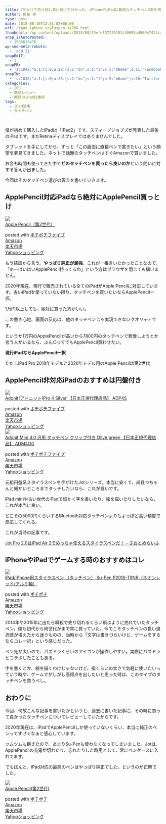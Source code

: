 ```yaml
---
title: 7年かけて色々試し買い続けて分かった、iPhoneやiPadに最適なタッチペン3本を用途別に紹介します
author: 魚住 惇
type: post
date: 2018-08-30T12:51:02+00:00
url: /ipad-iphone-styluspen-14768.html
thumbnail: /wp-content/uploads/2018/08/39efe1372f9182c50695ad960e74f4ca.png
snap_isAutoPosted:
  - 1535633476
wp-seo-meta-robots:
  - 'a:0:{}'
snapEdIT:
  - 1
snapFB:
  - 's:1042:"a:1:{i:0;a:29:{s:2:"do";s:1:"1";s:5:"nName";s:11:"Facebook #0";s:9:"msgFormat";s:51:"ブログを更新しました！%TITLE% %SITENAME%";s:6:"appKey";s:35:"x5g9aw2d4v22454x2w294d444a4p2b4u2z2";s:6:"appSec";s:69:"d3h0au284x2i5b4s224h5e414a4p2m5z2y2u2k584x24474e4w2p2y2d4w244q2748484";s:8:"postType";s:1:"A";s:8:"apiToUse";s:4:"fbfb";s:7:"fltrsOn";i:0;s:5:"fltrs";a:0:{}s:7:"proxyOn";i:0;s:7:"useSURL";i:0;s:1:"v";i:350;s:3:"tpt";s:0:"";s:4:"pgID";s:15:"627487850654942";s:6:"imgUpl";s:1:"T";s:10:"riComments";i:0;s:12:"riCommentsAA";i:0;s:5:"proxy";a:2:{s:5:"proxy";s:0:"";s:2:"up";s:0:"";}s:9:"wpImgSize";s:4:"full";s:5:"glpid";s:0:"";s:4:"uMsg";s:0:"";s:11:"accessToken";s:175:"EAAMjGZBx2DIABAK9Shrq8A1facZBzmI7j4gQptvfrvrC0QRXFBjndKxoJdk1x3YCLY5zT01ivVoEhYZCv0wO4N4WlEb8wNRBgIgy8OvpQQfV1zmMs4Tfgs9r2rrWnoya0gsx9AgvoAlPCKCha6ZAYq5mszCg54MRDGptJQ0xegZDZD";s:8:"authUser";s:15:"627487850654942";s:12:"authUserName";s:10:"Jun Uozumi";s:9:"isAutoImg";s:1:"A";s:8:"imgToUse";s:0:"";s:9:"isAutoURL";s:1:"A";s:8:"urlToUse";s:0:"";s:4:"doFB";i:0;}}";'
snapTW:
  - 's:1038:"a:1:{i:0;a:28:{s:2:"do";s:1:"1";s:5:"nName";s:10:"Twitter #0";s:9:"msgFormat";s:40:"記事を書きました: %TITLE%  %URL%";s:6:"appKey";s:55:"x5g9a2494h465u554l434265454e306b4j4m474q3o3w5r4h3a3b4r3";s:6:"appSec";s:105:"d3h0ak37413l546f4u25615i4n4j3p4w384o305r3l336s5d4i4n4u3q354p3u2o4p433o50325b4m4f4r3s463t454y534r3s3l57406";s:7:"fltrsOn";i:0;s:5:"fltrs";a:0:{}s:7:"proxyOn";i:0;s:7:"useSURL";i:0;s:1:"v";i:350;s:5:"twURL";s:29:"https://twitter.com/jun3010me";s:11:"accessToken";s:50:"67790051-Zy1o3Z7D9ONCVqKqdP2QPAIhGVwkCADeltfZN9dth";s:14:"accessTokenSec";s:45:"k94u64BhC2TPT95vmy98nXsz1WUVhQEFSW2qnZM46Q5z1";s:5:"tw140";i:0;s:10:"riComments";i:0;s:11:"riCommentsM";i:0;s:12:"riCommentsAA";i:0;s:8:"attchImg";s:1:"1";s:9:"wpImgSize";s:4:"full";s:8:"isPosted";s:1:"1";s:4:"pgID";s:19:"1035147948647018499";s:7:"postURL";s:56:"https://twitter.com/jun3010me/status/1035147948647018499";s:5:"pDate";s:19:"2018-08-30 12:51:18";s:9:"isAutoImg";s:1:"A";s:8:"imgToUse";s:0:"";s:9:"isAutoURL";s:1:"A";s:8:"urlToUse";s:0:"";s:4:"doTW";i:0;}}";'
categories:
  - iOS
  - 商品レビュー
  - 教師のiPad仕事術
tags:
  - iPad活用
  - タッチペン

---
```

僕が初めて購入したiPadは「iPad2」です。スティーブジョブズが発表した最後のiPadです。まだRetinaディスプレイではありませんでした。

タブレットを手にしてから、ずっと「この画面に直接ペンで書きたい」という願望を夢見てきました。ネットで話題のタッチペンはすぐAmazonで買いました。

お金も時間も使ってきた中で**どのタッチペンを買ったら良いのか**という問いに対する答えが出ました。

今回はそのタッチペン選びの答えを書いていきます。

## ApplePencil対応iPadなら絶対にApplePencil買っとけ

<div class="cstmreba">
  <div class="kaerebalink-box">
    <div class="kaerebalink-image">
      <a href="https://www.amazon.co.jp/dp/B07KR69HH9?tag=jun3010me-22&#038;linkCode=ogi&#038;th=1&#038;psc=1" target="_blank" rel="noopener noreferrer"><img decoding="async" src="https://m.media-amazon.com/images/I/21QiIp0FsvL._SL160_.jpg" style="border: none;" /></a>
    </div>
    <div class="kaerebalink-info">
      <div class="kaerebalink-name">
        <a href="https://www.amazon.co.jp/dp/B07KR69HH9?tag=jun3010me-22&#038;linkCode=ogi&#038;th=1&#038;psc=1" target="_blank" rel="noopener noreferrer">Apple Pencil（第2世代）</a></p>
        <div class="kaerebalink-powered-date">
          posted with <a href="http://192.168.11.200:8000/pochipochi5.php" rel="nofollow noopener noreferrer" target="_blank">ポチポチファイブ</a>
        </div>
      </div>
      <div class="kaerebalink-link1">
        <div class="shoplinkamazon">
          <a href="https://www.amazon.co.jp/gp/search?keywords=Apple Pencil&#038;tag=jun3010me-22" target="_blank" rel="noopener noreferrer">Amazon</a>
        </div>
        <div class="shoplinkrakuten">
          <a href="https://hb.afl.rakuten.co.jp/hgc/10ef1d94.c90f9829.10ef1d95.53606a39/?pc=https%3A%2F%2Fsearch.rakuten.co.jp%2Fsearch%2Fmall%2FApple Pencil%2F-%2Ff.1-p.1-s.1-sf.0-st.A-v.2%3Fx%3D0%26scid%3Daf_ich_link_urltxt%26m%3Dhttp%3A%2F%2Fm.rakuten.co.jp%2F" target="_blank" rel="noopener noreferrer">楽天市場</a>
        </div>
        <div class="shoplinkyahoo">
          <a href="https://ck.jp.ap.valuecommerce.com/servlet/referral?sid=3040825&pid=884909937&vc_url=http%3A%2F%2Fsearch.shopping.yahoo.co.jp%2Fsearch%3Fp%3DApple Pencil "vcptn=kaereba" target="_blank" >Yahooショッピング<img decoding="async" loading="lazy" src="//ad.jp.ap.valuecommerce.com/servlet/gifbanner?sid=3040825&#038;pid=884909937" height="1" width="1" border="0" /></a>
        </div>
      </div>
    </div>
    <div class="booklink-footer">
    </div>
  </div>
</div>

もう結論から言う。**やっぱり純正が最強**。これが一番言いたかったことなので、「あーはいはいApplePencil持ってるわ」という方はブラウザを閉じても構いません。

2020年現在、現行で販売されている全てのiPadがApple Pencilに対応しています。古いiPadを使っていない限り、タッチペンを買いたいならApplePencil一択。

1万円以上しても、絶対に買った方がいい。

この書き心地、画面の反応は、他のタッチペンじゃ実現できないクオリティです。

というか1万円のApplePencilが高いから7800円のタッチペンで我慢しようとか言う人がいるなら、ぶん○ってでもApplePencil買わせたい。

<div class="wp-block-snow-monkey-blocks-alert smb-alert">
  <div class="smb-alert__title">
    <i class="fas fa-exclamation-circle"></i><strong>現行iPadならApplePencil一択</strong>
  </div>
  <div class="smb-alert__body">
    <p>
      ただしiPad Pro 2018年モデルと2020年モデル用のApple Pencilは第2世代
    </p>
  </div>
</div>

## ApplePencil非対応iPadのおすすめは円盤付き

<div class="cstmreba">
  <div class="kaerebalink-box">
    <div class="kaerebalink-image">
      <a href="https://www.amazon.co.jp/dp/B07PJJ7KXT?tag=jun3010me-22&#038;linkCode=ogi&#038;th=1&#038;psc=1" target="_blank" rel="noopener noreferrer"><img decoding="async" src="https://m.media-amazon.com/images/I/31VyO0k1zOL._SL160_.jpg" style="border: none;" /></a>
    </div>
    <div class="kaerebalink-info">
      <div class="kaerebalink-name">
        <a href="https://www.amazon.co.jp/dp/B07PJJ7KXT?tag=jun3010me-22&#038;linkCode=ogi&#038;th=1&#038;psc=1" target="_blank" rel="noopener noreferrer">Adonit(アドニット)Pro 4 Silver 【日本正規代理店品】 ADP4S</a></p>
        <div class="kaerebalink-powered-date">
          posted with <a href="http://192.168.11.200:8000/pochipochi5.php" rel="nofollow noopener noreferrer" target="_blank">ポチポチファイブ</a>
        </div>
      </div>
      <div class="kaerebalink-link1">
        <div class="shoplinkamazon">
          <a href="https://www.amazon.co.jp/gp/search?keywords=ADP4S&#038;tag=jun3010me-22" target="_blank" rel="noopener noreferrer">Amazon</a>
        </div>
        <div class="shoplinkrakuten">
          <a href="https://hb.afl.rakuten.co.jp/hgc/10ef1d94.c90f9829.10ef1d95.53606a39/?pc=https%3A%2F%2Fsearch.rakuten.co.jp%2Fsearch%2Fmall%2FADP4S%2F-%2Ff.1-p.1-s.1-sf.0-st.A-v.2%3Fx%3D0%26scid%3Daf_ich_link_urltxt%26m%3Dhttp%3A%2F%2Fm.rakuten.co.jp%2F" target="_blank" rel="noopener noreferrer">楽天市場</a>
        </div>
        <div class="shoplinkyahoo">
          <a href="https://ck.jp.ap.valuecommerce.com/servlet/referral?sid=3040825&pid=884909937&vc_url=http%3A%2F%2Fsearch.shopping.yahoo.co.jp%2Fsearch%3Fp%3DADP4S "vcptn=kaereba" target="_blank" >Yahooショッピング<img decoding="async" loading="lazy" src="//ad.jp.ap.valuecommerce.com/servlet/gifbanner?sid=3040825&#038;pid=884909937" height="1" width="1" border="0" /></a>
        </div>
      </div>
    </div>
    <div class="booklink-footer">
    </div>
  </div>
</div>

<div class="cstmreba">
  <div class="kaerebalink-box">
    <div class="kaerebalink-image">
      <a href="https://www.amazon.co.jp/dp/B07BLRTJBY?tag=jun3010me-22&#038;linkCode=ogi&#038;th=1&#038;psc=1" target="_blank" rel="noopener noreferrer"><img decoding="async" src="https://m.media-amazon.com/images/I/31OLbIrYpQL._SL160_.jpg" style="border: none;" /></a>
    </div>
    <div class="kaerebalink-info">
      <div class="kaerebalink-name">
        <a href="https://www.amazon.co.jp/dp/B07BLRTJBY?tag=jun3010me-22&#038;linkCode=ogi&#038;th=1&#038;psc=1" target="_blank" rel="noopener noreferrer">Adonit Mini 4.0 汎用 タッチペン クリップ付き Olive green 【日本正規代理店品】 ADM4OG</a></p>
        <div class="kaerebalink-powered-date">
          posted with <a href="http://192.168.11.200:8000/pochipochi5.php" rel="nofollow noopener noreferrer" target="_blank">ポチポチファイブ</a>
        </div>
      </div>
      <div class="kaerebalink-link1">
        <div class="shoplinkamazon">
          <a href="https://www.amazon.co.jp/gp/search?keywords=ADM4OG&#038;tag=jun3010me-22" target="_blank" rel="noopener noreferrer">Amazon</a>
        </div>
        <div class="shoplinkrakuten">
          <a href="https://hb.afl.rakuten.co.jp/hgc/10ef1d94.c90f9829.10ef1d95.53606a39/?pc=https%3A%2F%2Fsearch.rakuten.co.jp%2Fsearch%2Fmall%2FADM4OG%2F-%2Ff.1-p.1-s.1-sf.0-st.A-v.2%3Fx%3D0%26scid%3Daf_ich_link_urltxt%26m%3Dhttp%3A%2F%2Fm.rakuten.co.jp%2F" target="_blank" rel="noopener noreferrer">楽天市場</a>
        </div>
        <div class="shoplinkyahoo">
          <a href="https://ck.jp.ap.valuecommerce.com/servlet/referral?sid=3040825&pid=884909937&vc_url=http%3A%2F%2Fsearch.shopping.yahoo.co.jp%2Fsearch%3Fp%3DADM4OG "vcptn=kaereba" target="_blank" >Yahooショッピング<img decoding="async" loading="lazy" src="//ad.jp.ap.valuecommerce.com/servlet/gifbanner?sid=3040825&#038;pid=884909937" height="1" width="1" border="0" /></a>
        </div>
      </div>
    </div>
    <div class="booklink-footer">
    </div>
  </div>
</div>

元祖円盤系スタイラスペンを手がけたJotシリーズ。本当に安くて、尚且つちゃんと細かいところまでタッチしたいなら、これが買いです。

iPad miniや古い世代のiPadで細かく字を書いたり、絵を描いたりしたいなら、これが本当に良い。

どこぞの5000円くらいするBluetooth対応タッチペンよりもよっぽど高い精度で反応してくれる。

これが当時の記事です。

<a href="http://192.168.11.200:8000/jotpro20-iyh-10483.html" target="_blank" rel="noopener noreferrer">Jot Pro 2.0はiPad Air 2でめっちゃ使えるスタイラスペンだ！ – さおとめらいふ</a>

## iPhoneやiPadでゲームする時のおすすめはコレ

<div class="cstmreba">
  <div class="kaerebalink-box">
    <div class="kaerebalink-image">
      <a href="https://www.amazon.co.jp/iPhone%E7%94%A8%E3%82%B9%E3%82%BF%E3%82%A4%E3%83%A9%E3%82%B9%E3%83%9A%E3%83%B3-%EF%BC%88%E3%82%BF%E3%83%83%E3%83%81%E3%83%9A%E3%83%B3%EF%BC%89-Pen-P201S-T9NR%EF%BC%88%E3%83%8D%E3%82%AA%E3%83%B3%E3%83%AC%E3%83%83%E3%83%89-%E3%82%A2%E3%83%AB%E3%83%9F%E8%BB%B8%EF%BC%89/dp/B00MLNNK9C?psc=1&#038;SubscriptionId=AKIAIGGQ4QGQY6L2RH4A&#038;tag=jun3010me-22&#038;linkCode=xm2&#038;camp=2025&#038;creative=165953&#038;creativeASIN=B00MLNNK9C" target="_blank" rel="noopener noreferrer"><img decoding="async" src="https://images-fe.ssl-images-amazon.com/images/I/31z2aRgGTjL._SL160_.jpg" style="border: none;" /></a>
    </div>
    <div class="kaerebalink-info">
      <div class="kaerebalink-name">
        <a href="https://www.amazon.co.jp/iPhone%E7%94%A8%E3%82%B9%E3%82%BF%E3%82%A4%E3%83%A9%E3%82%B9%E3%83%9A%E3%83%B3-%EF%BC%88%E3%82%BF%E3%83%83%E3%83%81%E3%83%9A%E3%83%B3%EF%BC%89-Pen-P201S-T9NR%EF%BC%88%E3%83%8D%E3%82%AA%E3%83%B3%E3%83%AC%E3%83%83%E3%83%89-%E3%82%A2%E3%83%AB%E3%83%9F%E8%BB%B8%EF%BC%89/dp/B00MLNNK9C?psc=1&#038;SubscriptionId=AKIAIGGQ4QGQY6L2RH4A&#038;tag=jun3010me-22&#038;linkCode=xm2&#038;camp=2025&#038;creative=165953&#038;creativeASIN=B00MLNNK9C" target="_blank" rel="noopener noreferrer">iPad/iPhone用スタイラスペン （タッチペン） Su-Pen P201S-T9NR（ネオンレッド/アルミ軸）</a></p>
        <div class="kaerebalink-powered-date">
          posted with <a href="http://192.168.11.200:8000/" rel="nofollow noopener noreferrer" target="_blank">ポチポチ</a>
        </div>
      </div>
      <div class="kaerebalink-link1">
        <div class="shoplinkamazon">
          <a href="https://www.amazon.co.jp/gp/search?keywords=P201S-T9NR&#038;tag=jun3010me-22" target="_blank" rel="noopener noreferrer">Amazon</a>
        </div>
        <div class="shoplinkrakuten">
          <a href="https://hb.afl.rakuten.co.jp/hgc/10ef1d94.c90f9829.10ef1d95.53606a39/?pc=https%3A%2F%2Fsearch.rakuten.co.jp%2Fsearch%2Fmall%2FP201S-T9NR%2F-%2Ff.1-p.1-s.1-sf.0-st.A-v.2%3Fx%3D0%26scid%3Daf_ich_link_urltxt%26m%3Dhttp%3A%2F%2Fm.rakuten.co.jp%2F" target="_blank" rel="noopener noreferrer">楽天市場</a>
        </div>
        <div class="shoplinkyahoo">
          <a href="https://ck.jp.ap.valuecommerce.com/servlet/referral?sid=3040825&#038;pid=884909937&#038;vc_url=http%3A%2F%2Fsearch.shopping.yahoo.co.jp%2Fsearch%3Fp%3DP201S-T9NR;vcptn=kaereba" target="_blank" rel="noopener noreferrer">Yahooショッピング<img decoding="async" loading="lazy" src="//ad.jp.ap.valuecommerce.com/servlet/gifbanner?sid=3040825&#038;pid=884909937" height="1" width="1" border="0" /></a>
        </div>
      </div>
    </div>
    <div class="booklink-footer">
    </div>
  </div>
</div>

2014年や2015年に出たら瞬殺で売り切れるくらい飛ぶように売れていたタッチペン。僕も初代から何世代かまで常に買っていた。今でこそタッチペンの良い選択肢が増えたから迷うものの、当時から「文字は書きづらいけど、ゲームをするならコレ一択」という感じだった。

ペン先が太いので、パズドラくらいのアイコンが操作しやすい。実際にパズドラとコラボしたこともある。

字を書くとか、絵を描くわけじゃないけど、指くらいの太さで気軽に使いたいっていう時や、ゲームでがしがし高得点を出したいと思った時は、このタイプのタッチペンを買うべし。

## おわりに

今回、何故こんな記事を書いたかというと、過去に書いた記事に、その時に買って良かったタッチペンについてレビューしていたからです。

2020年現在は、iPadでApplePencilしか使っていないくらい、本当に純正のペンってすげぇなぁと感心しています。

ツムツムも飽きたので、あまりSu-Penも使わなくなってしまいました。Jotは、ApplePencilの充電が切れたり、忘れたりした時用として、常にペンケースに入れてます。

でもほんと、iPad対応の最高のペンはやっぱり純正でした。というのが正解でした。 

<div class="cstmreba">
  <div class="kaerebalink-box">
    <div class="kaerebalink-image">
      <a href="https://www.amazon.co.jp/Apple-%E3%82%A2%E3%83%83%E3%83%97%E3%83%AB-MU8F2J-A-Pencil/dp/B07KR69HH9?SubscriptionId=AKIAIGGQ4QGQY6L2RH4A&#038;tag=jun3010me-22&#038;linkCode=xm2&#038;camp=2025&#038;creative=165953&#038;creativeASIN=B07KR69HH9" target="_blank" rel="noopener noreferrer"><img decoding="async" src="https://images-fe.ssl-images-amazon.com/images/I/21QiIp0FsvL._SL160_.jpg" style="border: none;" /></a>
    </div>
    <div class="kaerebalink-info">
      <div class="kaerebalink-name">
        <a href="https://www.amazon.co.jp/Apple-%E3%82%A2%E3%83%83%E3%83%97%E3%83%AB-MU8F2J-A-Pencil/dp/B07KR69HH9?SubscriptionId=AKIAIGGQ4QGQY6L2RH4A&#038;tag=jun3010me-22&#038;linkCode=xm2&#038;camp=2025&#038;creative=165953&#038;creativeASIN=B07KR69HH9" target="_blank" rel="noopener noreferrer">Apple Pencil(第2世代)</a></p>
        <div class="kaerebalink-powered-date">
          posted with <a href="http://192.168.11.200:8000/" rel="nofollow noopener noreferrer" target="_blank">ポチポチ</a>
        </div>
      </div>
      <div class="kaerebalink-link1">
        <div class="shoplinkamazon">
          <a href="https://www.amazon.co.jp/gp/search?keywords=Apple Pencil(第2世代)&#038;tag=jun3010me-22" target="_blank" rel="noopener noreferrer">Amazon</a>
        </div>
        <div class="shoplinkrakuten">
          <a href="https://hb.afl.rakuten.co.jp/hgc/10ef1d94.c90f9829.10ef1d95.53606a39/?pc=https%3A%2F%2Fsearch.rakuten.co.jp%2Fsearch%2Fmall%2FApple Pencil(第2世代)%2F-%2Ff.1-p.1-s.1-sf.0-st.A-v.2%3Fx%3D0%26scid%3Daf_ich_link_urltxt%26m%3Dhttp%3A%2F%2Fm.rakuten.co.jp%2F" target="_blank" rel="noopener noreferrer">楽天市場</a>
        </div>
        <div class="shoplinkyahoo">
          <a href="https://ck.jp.ap.valuecommerce.com/servlet/referral?sid=3040825&#038;pid=884909937&#038;vc_url=http%3A%2F%2Fsearch.shopping.yahoo.co.jp%2Fsearch%3Fp%3DApple Pencil(第2世代);vcptn=kaereba" target="_blank" rel="noopener noreferrer">Yahooショッピング<img decoding="async" loading="lazy" src="//ad.jp.ap.valuecommerce.com/servlet/gifbanner?sid=3040825&#038;pid=884909937" height="1" width="1" border="0" /></a>
        </div>
      </div>
    </div>
    <div class="booklink-footer">
    </div>
  </div>
</div>